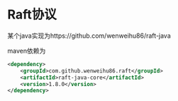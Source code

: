# Raft协议

某个java实现为https://github.com/wenweihu86/raft-java

maven依赖为

```xml
<dependency>
    <groupId>com.github.wenweihu86.raft</groupId>
    <artifactId>raft-java-core</artifactId>
    <version>1.8.0</version>
</dependency>
```
